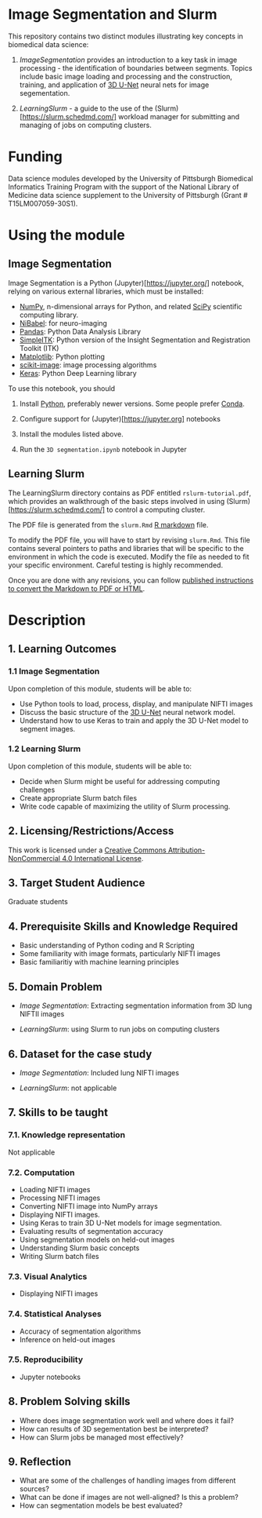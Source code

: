 # Image Segmentation and Slurm

This repository contains two distinct modules illustrating key concepts in biomedical data science:

1. *ImageSegmentation* provides an introduction to a key task in image processing - the identification of boundaries between segments. Topics include basic image loading and processing and the construction, training, and application of [3D U-Net](https://lmb.informatik.uni-freiburg.de/Publications/2016/CABR16/) neural nets for image segementation. 

2. *LearningSlurm* - a guide to the use of the (Slurm)[https://slurm.schedmd.com/] workload manager for submitting and managing of jobs on computing clusters. 

# Funding

Data science modules developed by the University of Pittsburgh Biomedical Informatics Training Program with the support of the National Library of Medicine data science supplement to the University of Pittsburgh (Grant # T15LM007059-30S1). 


# Using the module

## Image Segmentation

Image Segmentation is a Python (Jupyter)[https://jupyter.org/] notebook, relying on various external libraries, which must be installed:

* [NumPy](http://www.numpy.org/), n-dimensional arrays for Python, and related [SciPy](https://scipy.org/scipylib/index.html) scientific computing library.
* [NiBabel](https://nipy.org/nibabel/): for neuro-imaging
* [Pandas](https://pandas.pydata.org/): Python Data Analysis Library
* [SimpleITK](http://www.simpleitk.org/): Python version of the Insight Segmentation and Registration Toolkit (ITK) 
* [Matplotlib](https://matplotlib.org/): Python plotting
* [scikit-image](https://scikit-image.org/): image processing algorithms
* [Keras](https://keras.io/): Python Deep Learning library

To use this notebook, you should

1. Install [Python](https://www.python.org), preferably newer versions. Some people prefer [Conda](https://conda.io/projects/conda/en/latest/#). 

2. Configure support for (Jupyter)[https://jupyter.org] notebooks

3. Install the modules listed above.

4. Run the `3D segmentation.ipynb` notebook in Jupyter

## Learning Slurm

The LearningSlurm directory contains as PDF entitled `rslurm-tutorial.pdf`, which provides an walkthrough of the basic steps involved in using (Slurm)[https://slurm.schedmd.com/] to control a computing cluster. 

The PDF file is generated from the `slurm.Rmd` [R markdown](https://rmarkdown.rstudio.com/) file. 

To modify the PDF file, you will have to start by revising `slurm.Rmd`. This file contains several pointers to paths and libraries that will be specific to the environment in which the code is executed. Modify the file as needed to fit your specific environment. Careful testing is highly recommended.

Once you are done with any revisions, you can follow [published instructions to convert the Markdown to PDF or HTML](https://rmarkdown.rstudio.com/articles_intro.html).

# Description

## 1. Learning Outcomes

### 1.1 Image Segmentation

Upon completion of this module, students will be able to:

* Use Python tools to load, process, display, and manipulate NIFTI images
* Discuss the basic structure of the [3D U-Net](https://lmb.informatik.uni-freiburg.de/Publications/2016/CABR16/) neural network model. 
* Understand how to use Keras to train and apply the 3D U-Net model to segment images.

### 1.2 Learning Slurm

Upon completion of this module, students will be able to:
* Decide when Slurm might be useful for addressing computing challenges
* Create appropriate Slurm batch files
* Write code capable of maximizing the utility of Slurm processing. 

## 2. Licensing/Restrictions/Access

This work is licensed under a [Creative Commons Attribution-NonCommercial 4.0 International License](http://creativecommons.org/licenses/by-nc/4.0/").

## 3. Target Student Audience

Graduate students 

## 4. Prerequisite Skills and Knowledge Required

* Basic understanding of Python coding and R Scripting
* Some familiarity with image formats, particularly NIFTI images
* Basic familiaritiy with machine learning principles

## 5. Domain Problem

* *Image Segmentation*: Extracting segmentation information from 3D lung NIFTII images

* *LearningSlurm*: using Slurm to run jobs on computing clusters

## 6. Dataset for the case study

* *Image Segmentation*: Included lung NIFTI images

* *LearningSlurm*: not applicable

## 7. Skills to be taught

### 7.1. Knowledge representation

Not applicable

### 7.2. Computation

* Loading NIFTI images
* Processing NIFTI images
* Converting NIFTI image into NumPy arrays
* Displaying NIFTI images. 
* Using Keras to train 3D U-Net models for image segmentation. 
* Evaluating results of segmentation accuracy
* Using segmentation models on held-out images
* Understanding Slurm basic concepts
* Writing Slurm batch files


### 7.3. Visual Analytics

* Displaying NIFTI images

### 7.4. Statistical Analyses

* Accuracy of segmentation algorithms
* Inference on held-out images

### 7.5. Reproducibility

* Jupyter notebooks

## 8. Problem Solving skills 

* Where does image segmentation work well and where does it fail? 
* How can results of 3D segementation best be interpreted?
* How can Slurm jobs be managed most effectively?

## 9. Reflection

* What are some of the challenges of handling images from different sources? 
* What can be done if images are not well-aligned? Is this a problem?
* How can segmentation models be best evaluated? 

